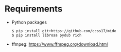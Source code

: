 
# Requirements

- Python packages

    ```shell
    $ pip install git+https://github.com/ccss17/mido
    $ pip install librosa pydub rich
    ```

- ffmpeg: https://www.ffmpeg.org/download.html